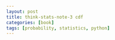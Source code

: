 ```yaml
---
layout: post
title: think-stats-note-3 cdf
categories: [book]
tags: [probability, statistics, python]
---
```



